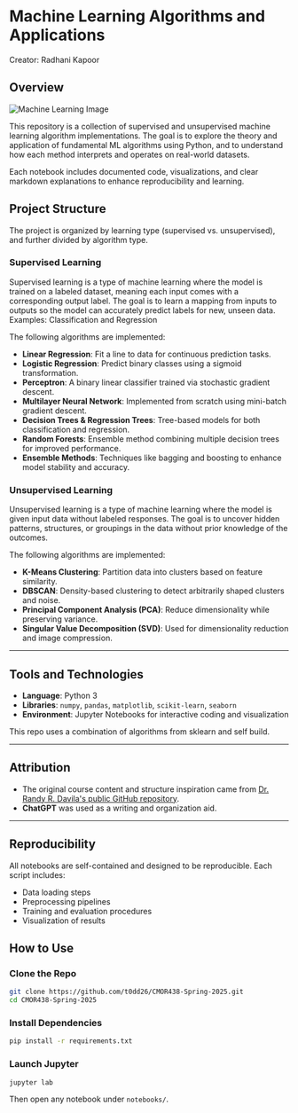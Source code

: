 # Machine Learning Algorithms and Applications

Creator: Radhani Kapoor
## Overview

![Machine Learning Image]("machine_learning.jpeg")

This repository is a  collection of supervised and unsupervised machine learning algorithm implementations. The goal is to explore the theory and application of fundamental ML algorithms using Python, and to understand how each method interprets and operates on real-world datasets.

Each notebook includes documented code, visualizations, and clear markdown explanations to enhance reproducibility and learning.

## Project Structure

The project is organized by learning type (supervised vs. unsupervised), and further divided by algorithm type.

### Supervised Learning
Supervised learning is a type of machine learning where the model is trained on a labeled dataset, meaning each input comes with a corresponding output label. The goal is to learn a mapping from inputs to outputs so the model can accurately predict labels for new, unseen data.
Examples: Classification and Regression 

The following algorithms are implemented:

- **Linear Regression**: Fit a line to data for continuous prediction tasks.
- **Logistic Regression**: Predict binary classes using a sigmoid transformation.
- **Perceptron**: A binary linear classifier trained via stochastic gradient descent.
- **Multilayer Neural Network**: Implemented from scratch using mini-batch gradient descent.
- **Decision Trees & Regression Trees**: Tree-based models for both classification and regression.
- **Random Forests**: Ensemble method combining multiple decision trees for improved performance.
- **Ensemble Methods**: Techniques like bagging and boosting to enhance model stability and accuracy.

### Unsupervised Learning
Unsupervised learning is a type of machine learning where the model is given input data without labeled responses. The goal is to uncover hidden patterns, structures, or groupings in the data without prior knowledge of the outcomes.

The following algorithms are implemented:

- **K-Means Clustering**: Partition data into clusters based on feature similarity.
- **DBSCAN**: Density-based clustering to detect arbitrarily shaped clusters and noise.
- **Principal Component Analysis (PCA)**: Reduce dimensionality while preserving variance.
- **Singular Value Decomposition (SVD)**: Used for dimensionality reduction and image compression.

---

## Tools and Technologies

- **Language**: Python 3
- **Libraries**: `numpy`, `pandas`, `matplotlib`, `scikit-learn`, `seaborn`
- **Environment**: Jupyter Notebooks for interactive coding and visualization

This repo uses a combination of algorithms from sklearn and self build.

---

## Attribution

- The original course content and structure inspiration came from [Dr. Randy R. Davila's public GitHub repository](https://github.com/RandyRDavila/Data_Science_and_Machine_Learning_Spring_2022).
-  **ChatGPT** was used as a writing and organization aid.

---

## Reproducibility

All notebooks are self-contained and designed to be reproducible. Each script includes:
- Data loading steps
- Preprocessing pipelines
- Training and evaluation procedures
- Visualization of results

## How to Use

### Clone the Repo

```bash
git clone https://github.com/t0dd26/CMOR438-Spring-2025.git
cd CMOR438-Spring-2025
```

### Install Dependencies

```bash
pip install -r requirements.txt
```

### Launch Jupyter

```bash
jupyter lab
```

Then open any notebook under `notebooks/`.


